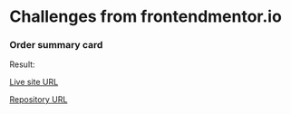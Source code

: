 # Challenges from frontendmentor.io

###  Order summary card

Result: 

[Live site URL](https://alutery.github.io/frontendmentor-challenges/order-summary-component-main/)

[Repository URL](https://github.com/Alutery/frontendmentor-challenges/tree/main/order-summary-component-main)
